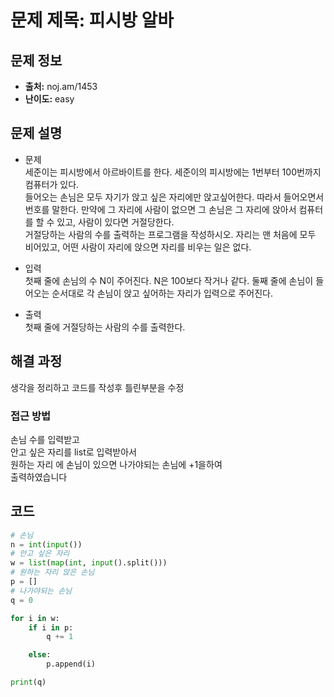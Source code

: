 # 문제 제목: 피시방 알바

## 문제 정보
- **출처:** noj.am/1453
- **난이도:** easy

## 문제 설명
- 문제  
세준이는 피시방에서 아르바이트를 한다. 세준이의 피시방에는 1번부터 100번까지 컴퓨터가 있다.  
들어오는 손님은 모두 자기가 앉고 싶은 자리에만 앉고싶어한다. 따라서 들어오면서 번호를 말한다. 만약에 그 자리에 사람이 없으면 그 손님은 그 자리에 앉아서 컴퓨터를 할 수 있고, 사람이 있다면 거절당한다.  
거절당하는 사람의 수를 출력하는 프로그램을 작성하시오. 자리는 맨 처음에 모두 비어있고, 어떤 사람이 자리에 앉으면 자리를 비우는 일은 없다.

- 입력  
첫째 줄에 손님의 수 N이 주어진다. N은 100보다 작거나 같다. 둘째 줄에 손님이 들어오는 순서대로 각 손님이 앉고 싶어하는 자리가 입력으로 주어진다.

- 출력  
첫째 줄에 거절당하는 사람의 수를 출력한다.

## 해결 과정
생각을 정리하고 코드를 작성후 틀린부분을 수정

### 접근 방법
손님 수를 입력받고  
안고 싶은 자리를 list로 입력받아서  
원하는 자리 에 손님이 있으면 나가야되는 손님에 +1을하여  
출력하였습니다  


## 코드
```python
# 손님
n = int(input())
# 안고 싶은 자리
w = list(map(int, input().split()))
# 원하는 자리 앉은 손님
p = []
# 나가야되는 손님
q = 0

for i in w:
    if i in p:
        q += 1

    else:
        p.append(i)

print(q)
